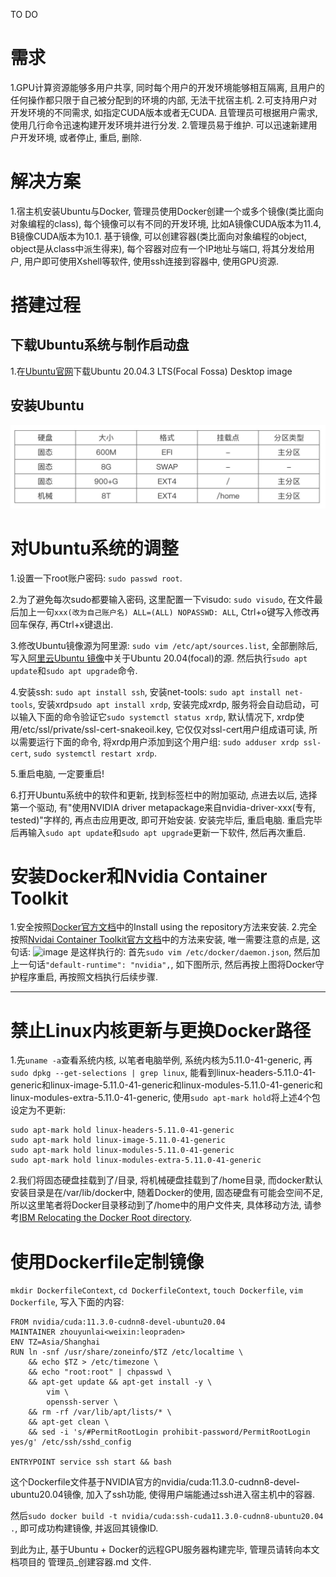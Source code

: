 TO DO
# 需求
1.GPU计算资源能够多用户共享, 同时每个用户的开发环境能够相互隔离, 且用户的任何操作都只限于自己被分配到的环境的内部, 无法干扰宿主机.
2.可支持用户对开发环境的不同需求, 如指定CUDA版本或者无CUDA. 且管理员可根据用户需求, 使用几行命令迅速构建开发环境并进行分发.
2.管理员易于维护. 可以迅速新建用户开发环境, 或者停止, 重启, 删除.

# 解决方案
1.宿主机安装Ubuntu与Docker, 管理员使用Docker创建一个或多个镜像(类比面向对象编程的class), 每个镜像可以有不同的开发环境, 比如A镜像CUDA版本为11.4, B镜像CUDA版本为10.1.
基于镜像, 可以创建容器(类比面向对象编程的object, object是从class中派生得来), 每个容器对应有一个IP地址与端口, 将其分发给用户, 用户即可使用Xshell等软件, 使用ssh连接到容器中, 使用GPU资源.

# 搭建过程
## 下载Ubuntu系统与制作启动盘
1.在[Ubuntu官网](https://releases.ubuntu.com/20.04/)下载Ubuntu 20.04.3 LTS(Focal Fossa) Desktop image

## 安装Ubuntu
![build_gpu_server_1.jpg](build_gpu_server_1.jpg)

# 对Ubuntu系统的调整
1.设置一下root账户密码: ```sudo passwd root```.

2.为了避免每次sudo都要输入密码, 这里配置一下visudo: ```sudo visudo```, 在文件最后加上一句```xxx(改为自己账户名) ALL=(ALL) NOPASSWD: ALL```, Ctrl+o键写入修改再回车保存, 再Ctrl+x键退出.

3.修改Ubuntu镜像源为阿里源: ```sudo vim /etc/apt/sources.list```, 全部删除后, 写入[阿里云Ubuntu 镜像](https://developer.aliyun.com/mirror/ubuntu)中关于Ubuntu 20.04(focal)的源. 然后执行```sudo apt update```和```sudo apt upgrade```命令.

4.安装ssh: ```sudo apt install ssh```, 安装net-tools: ```sudo apt install net-tools```, 安装xrdp```sudo apt install xrdp```, 安装完成xrdp, 服务将会自动启动，可以输入下面的命令验证它```sudo systemctl status xrdp```,
默认情况下, xrdp使用/etc/ssl/private/ssl-cert-snakeoil.key, 它仅仅对ssl-cert用户组成语可读, 所以需要运行下面的命令, 将xrdp用户添加到这个用户组: ```sudo adduser xrdp ssl-cert```, ```sudo systemctl restart xrdp```.

5.重启电脑, 一定要重启!

6.打开Ubuntu系统中的软件和更新, 找到标签栏中的附加驱动, 点进去以后, 选择第一个驱动, 有"使用NVIDIA driver metapackage来自nvidia-driver-xxx(专有, tested)"字样的, 再点击应用更改, 即可开始安装. 安装完毕后, 重启电脑. 重启完毕后再输入```sudo apt update```和```sudo apt upgrade```更新一下软件, 然后再次重启.

# 安装Docker和Nvidia Container Toolkit
1.安全按照[Docker官方文档](https://docs.docker.com/engine/install/ubuntu/#installation-methods)中的Install using the repository方法来安装.
2.完全按照[Nvidai Container Toolkit官方文档](https://docs.nvidia.com/datacenter/cloud-native/container-toolkit/install-guide.html#installing-on-ubuntu-and-debian)中的方法来安装, 唯一需要注意的点是, 这句话:
![image](https://user-images.githubusercontent.com/46392714/143682609-6e27caae-2a65-4a46-914c-9dd60b2a7be7.png)
是这样执行的: 首先```sudo vim /etc/docker/daemon.json```, 然后加上一句话```"default-runtime": "nvidia",```, 如下图所示, 然后再按上图将Docker守护程序重启, 再按照文档执行后续步骤.
******

# 禁止Linux内核更新与更换Docker路径
1.先```uname -a```查看系统内核, 以笔者电脑举例, 系统内核为5.11.0-41-generic, 再```sudo dpkg --get-selections | grep linux```, 能看到linux-headers-5.11.0-41-generic和linux-image-5.11.0-41-generic和linux-modules-5.11.0-41-generic和linux-modules-extra-5.11.0-41-generic, 使用```sudo apt-mark hold```将上述4个包设定为不更新:
```
sudo apt-mark hold linux-headers-5.11.0-41-generic
sudo apt-mark hold linux-image-5.11.0-41-generic
sudo apt-mark hold linux-modules-5.11.0-41-generic
sudo apt-mark hold linux-modules-extra-5.11.0-41-generic
```

2.我们将固态硬盘挂载到了/目录, 将机械硬盘挂载到了/home目录, 而docker默认安装目录是在/var/lib/docker中, 随着Docker的使用, 固态硬盘有可能会空间不足, 所以这里笔者将Docker目录移动到了/home中的用户文件夹, 具体移动方法, 请参考[IBM Relocating the Docker Root directory](https://www.ibm.com/docs/en/z-logdata-analytics/5.1.0?topic=compose-relocating-docker-root-directory).

# 使用Dockerfile定制镜像
```mkdir DockerfileContext```, ```cd DockerfileContext```, ```touch Dockerfile```, ```vim Dockerfile```, 写入下面的内容:
```
FROM nvidia/cuda:11.3.0-cudnn8-devel-ubuntu20.04
MAINTAINER zhouyunlai<weixin:leopraden>
ENV TZ=Asia/Shanghai
RUN ln -snf /usr/share/zoneinfo/$TZ /etc/localtime \
    && echo $TZ > /etc/timezone \
    && echo "root:root" | chpasswd \
    && apt-get update && apt-get install -y \
        vim \
        openssh-server \
    && rm -rf /var/lib/apt/lists/* \
    && apt-get clean \
    && sed -i 's/#PermitRootLogin prohibit-password/PermitRootLogin yes/g' /etc/ssh/sshd_config

ENTRYPOINT service ssh start && bash
```
这个Dockerfile文件基于NVIDIA官方的nvidia/cuda:11.3.0-cudnn8-devel-ubuntu20.04镜像, 加入了ssh功能, 使得用户端能通过ssh进入宿主机中的容器.

然后```sudo docker build -t nvidia/cuda:ssh-cuda11.3.0-cudnn8-ubuntu20.04 .```, 即可成功构建镜像, 并返回其镜像ID.

到此为止, 基于Ubuntu + Docker的远程GPU服务器构建完毕, 管理员请转向本文档项目的 管理员_创建容器.md 文件.
